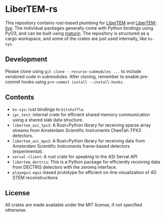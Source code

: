 # LiberTEM-rs

This repository contains rust-based plumbing for [LiberTEM](https://github.com/LiberTEM/LiberTEM/)
and [LiberTEM-live](https://github.com/LiberTEM/LiberTEM-live/). The individual packages generally
come with Python bindings using PyO3, and can be built using [maturin](https://github.com/PyO3/maturin/).
The repository is structured as a cargo workspace, and some of the crates are just used internally,
like `bs-sys`.

## Development

Please clone using `git clone --recurse-submodules ...` to include vendored
code in submodules. After cloning, remember to enable pre-commit hooks using
`pre-commit install --install-hooks`.

## Contents

- `bs-sys`: rust bindings to `bitshuffle`.
- `ipc_test`: internal crate for efficient shared memory communication using a shared slab data structure.
- `libertem_asi_tpx3`: A Rust+Python library for receiving sparse array streams from Amsterdam Scientific Instruments CheeTah TPX3 detectors.
- `libertem_asi_mpx3`: A Rust+Python library for receiving data from Amsterdam Scientific Instruments frame-based detectors (experimental).
- `serval-client`: A rust crate for speaking to the ASI Serval API
- `libertem_dectris`: This is a Python package for efficiently receiving data from DECTRIS detectors with the zeromq interface.
- `playegui`: `egui`-based prototype for efficient on-line visualization of 4D STEM reconstructions


## License

All crates are made available under the MIT license, if not specified otherwise.
